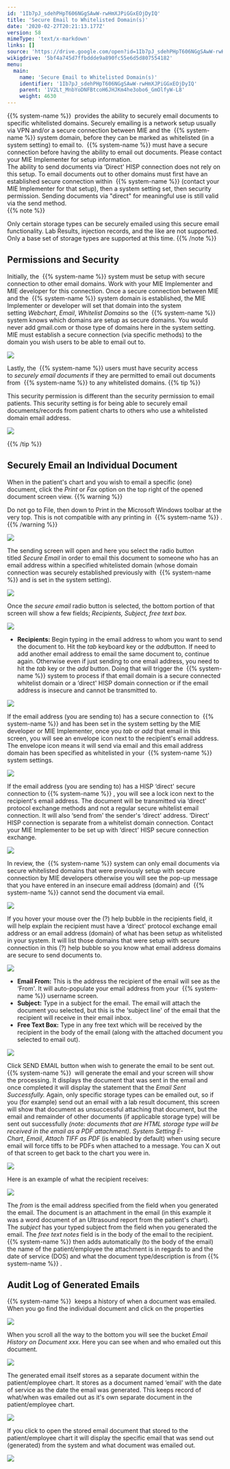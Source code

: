 ```yaml
---
id: '1Ib7pJ_sdehPHpT606NGgSAwW-rwHmXJPiGGxEOjDyIQ'
title: 'Secure Email to Whitelisted Domain(s)'
date: '2020-02-27T20:21:13.177Z'
version: 58
mimeType: 'text/x-markdown'
links: []
source: 'https://drive.google.com/open?id=1Ib7pJ_sdehPHpT606NGgSAwW-rwHmXJPiGGxEOjDyIQ'
wikigdrive: '5bf4a745d7ffbddde9a890fc55e6d5d807554182'
menu:
  main:
    name: 'Secure Email to Whitelisted Domain(s)'
    identifier: '1Ib7pJ_sdehPHpT606NGgSAwW-rwHmXJPiGGxEOjDyIQ'
    parent: '1V2Lt_MnbYoDNFBtcoH6JHJKm4he3obo6_GmOlfyW-L8'
    weight: 4630
---
```

{{% system-name %}}  provides the ability to securely email documents to specific whitelisted domains. Securely emailing is a network setup usually via VPN and/or a secure connection between MIE and the  {{% system-name %}} system domain, before they can be marked as whitelisted (in a system setting) to email to.  {{% system-name %}} must have a secure connection before having the ability to email out documents. Please contact your MIE Implementer for setup information.  
The ability to send documents via ‘Direct' HISP connection does not rely on this setup. To email documents out to other domains must first have an established secure connection within  {{% system-name %}} (contact your MIE Implementer for that setup), then a system setting set, then security permission. Sending documents via "direct" for meaningful use is still valid via the send method.  
{{% note %}}

Only certain storage types can be securely emailed using this secure email functionality. Lab Results, injection records, and the like are not supported. Only a base set of storage types are supported at this time.
{{% /note %}}
  
## Permissions and Security  

Initially, the  {{% system-name %}} system must be setup with secure connection to other email domains. Work with your MIE Implementer and MIE developer for this connection. Once a secure connection between MIE and the  {{% system-name %}} system domain is established, the MIE Implementer or developer will set that domain into the system setting *Webchart*, *Email*, *Whitelist Domains* so the  {{% system-name %}} system knows which domains are setup as secure domains. You would never add gmail.com or those type of domains here in the system setting. MIE must establish a secure connection (via specific methods) to the domain you wish users to be able to email out to.
  
![](../secure-email-to-whitelisted-domain-s.assets/10000201000003FE0000005F18A5C9D97AE3BD1F.png)  

Lastly, the  {{% system-name %}} users must have security access to *securely email documents* if they are permitted to email out documents from  {{% system-name %}} to any whitelisted domains.
{{% tip %}}

This security permission is different than the security permission to email patients. This security setting is for being able to securely email documents/records from patient charts to others who use a whitelisted domain email address.
  
![](../secure-email-to-whitelisted-domain-s.assets/10000201000000F9000000230EAC46C2EE3B240E.png)  

{{% /tip %}}
  
## Securely Email an Individual Document  

When in the patient's chart and you wish to email a specific (one) document, click the *Print* or *Fax* option on the top right of the opened document screen view.
{{% warning %}}

Do not go to File, then down to Print in the Microsoft Windows toolbar at the very top. This is not compatible with any printing in  {{% system-name %}} .
{{% /warning %}}
  
![](../secure-email-to-whitelisted-domain-s.assets/10000201000004AC0000012B0C72D7FD8737FB1E.png)  

The sending screen will open and here you select the radio button titled *Secure Email* in order to email this document to someone who has an email address within a specified whitelisted domain (whose domain connection was securely established previously with  {{% system-name %}} and is set in the system setting).
  
![](../secure-email-to-whitelisted-domain-s.assets/100002010000022500000188D90980C742712735.png)  

Once the *secure email* radio button is selected, the bottom portion of that screen will show a few fields; *Recipients, Subject, free text box.*
  
![](../secure-email-to-whitelisted-domain-s.assets/10000201000001F800000176AA6D33448FBBB70F.png)  

* <strong>Recipients:</strong> Begin typing in the email address to whom you want to send the document to. Hit the <em>tab</em> keyboard key or the <em>add</em>button. If need to add another email address to email the same document to, continue again. Otherwise even if just sending to one email address, you need to hit the <em>tab</em> key or the <em>add</em> button. Doing that will trigger the  {{% system-name %}} system to process if that email domain is a secure connected whitelist domain or a ‘direct' HISP domain connection or if the email address is insecure and cannot be transmitted to.
  
![](../secure-email-to-whitelisted-domain-s.assets/10000201000002220000013674907047138CE292.png)  

If the email address (you are sending to) has a secure connection to  {{% system-name %}} and has been set in the system setting by the MIE developer or MIE Implementer, once you *tab* or *add* that email in this screen, you will see an envelope icon next to the recipient's email address. The envelope icon means it will send via email and this email address domain has been specified as whitelisted in your  {{% system-name %}} system settings.
  
![](../secure-email-to-whitelisted-domain-s.assets/10000201000001EC0000007EC32A37CEB4536509.png)  

If the email address (you are sending to) has a HISP ‘direct' secure connection to {{% system-name %}} , you will see a lock icon next to the recipient's email address. The document will be transmitted via ‘direct' protocol exchange methods and not a regular secure whitelist email connection. It will also ‘send from' the sender's ‘direct' address. ‘Direct' HISP connection is separate from a whitelist domain connection. Contact your MIE Implementer to be set up with ‘direct' HISP secure connection exchange.
  
![](../secure-email-to-whitelisted-domain-s.assets/1000020100000191000000F348E069857902F35C.png)  

In review, the  {{% system-name %}} system can only email documents via secure whitelisted domains that were previously setup with secure connection by MIE developers otherwise you will see the pop-up message that you have entered in an insecure email address (domain) and  {{% system-name %}} cannot send the document via email.
  
![](../secure-email-to-whitelisted-domain-s.assets/100002010000014F000000F18CF2465444EB22B2.png)  

If you hover your mouse over the (?) help bubble in the recipients field, it will help explain the recipient must have a ‘direct' protocol exchange email address or an email address (domain) of what has been setup as whitelisted in your system. It will list those domains that were setup with secure connection in this (?) help bubble so you know what email address domains are secure to send documents to.
  
![](../secure-email-to-whitelisted-domain-s.assets/10000201000001EB0000005199D177DBF789B629.png)  

* <strong>Email From:</strong> This is the address the recipient of the email will see as the ‘From'. It will auto-populate your email address from your  {{% system-name %}} username screen.
* <strong>Subject:</strong> Type in a subject for the email. The email will attach the document you selected, but this is the ‘subject line' of the email that the recipient will receive in their email inbox.
* <strong>Free Text Box:</strong> Type in any free text which will be received by the recipient in the body of the email (along with the attached document you selected to email out).
  
![](../secure-email-to-whitelisted-domain-s.assets/10000201000001FB0000009D1F8BFF30D52E45C0.png)  

Click SEND EMAIL button when wish to generate the email to be sent out.
{{% system-name %}}  will generate the email and your screen will show the processing. It displays the document that was sent in the email and once completed it will display the statement that the *Email Sent Successfully.* Again, only specific storage types can be emailed out, so if you (for example) send out an email with a lab result document, this screen will show that document as unsuccessful attaching that document, but the email and remainder of other documents (if applicable storage type) will be sent out successfully *(note: documents that are HTML storage type will be received in the email as a PDF attachment)*. *System Setting E-Chart*, *Email*, *Attach TIFF as PDF* (is enabled by default) when using secure email will force tiffs to be PDFs when attached to a message.
You can X out of that screen to get back to the chart you were in.
  
![](../secure-email-to-whitelisted-domain-s.assets/10000201000001EC0000006542EA17F1D819D62D.png)  

Here is an example of what the recipient receives:
  
![](../secure-email-to-whitelisted-domain-s.assets/100002010000054F000000EC3E454A7792A799D4.png)  

The *from* is the email address specified from the field when you generated the email. The document is an attachment in the email (in this example it was a word document of an Ultrasound report from the patient's chart). The *subject* has your typed subject from the field when you generated the email. The *free text notes* field is in the body of the email to the recipient.  {{% system-name %}} then adds automatically (to the body of the email) the name of the patient/employee the attachment is in regards to and the date of service (DOS) and what the document type/description is from {{% system-name %}} .
  
## Audit Log of Generated Emails  

{{% system-name %}}  keeps a history of when a document was emailed. When you go find the individual document and click on the properties
  
![](../secure-email-to-whitelisted-domain-s.assets/10000201000005450000005EA017C42C120103C9.png)  

When you scroll all the way to the bottom you will see the bucket *Email History on Document xxx*. Here you can see when and who emailed out this document.
  
![](../secure-email-to-whitelisted-domain-s.assets/100002010000053D00000164A52B9DC6A549D9EA.png)  

The generated email itself stores as a separate document within the patient/employee chart. It stores as a document named ‘email' with the date of service as the date the email was generated. This keeps record of what/when was emailed out as it's own separate document in the patient/employee chart.
  
![](../secure-email-to-whitelisted-domain-s.assets/10000201000003A1000000C2C0883B65F9017B74.png)  

If you click to open the stored email document that stored to the patient/employee chart it will display the specific email that was send out (generated) from the system and what document was emailed out.
  
![](../secure-email-to-whitelisted-domain-s.assets/100002010000054C000000E442D40FD90B1C6893.png)  

